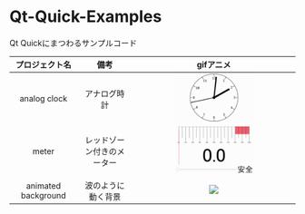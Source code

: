 # Qt-Quick-Examples
Qt Quickにまつわるサンプルコード

|   プロジェクト名    |            備考            |                      gifアニメ                      |
| :-----------------: | :------------------------: | :-------------------------------------------------: |
|    analog clock     |        アナログ時計        |    <img src="./img/analog_ckock.gif" width=50%>     |
|        meter        | レッドゾーン付きのメーター |        <img src="./img/meter.gif" width=50%>        |
| animated background |     波のように動く背景     | <img src="./img/animated background.gif" width=50%> |

